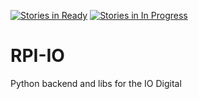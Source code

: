 [![Stories in Ready](https://badge.waffle.io/TemosEngenharia/RPI-IO.png?label=ready&title=Ready)](https://waffle.io/TemosEngenharia/RPI-IO)
[![Stories in In Progress](https://badge.waffle.io/TemosEngenharia/RPI-IO.svg?label=in%20progess&title=In%20Progress)](http://waffle.io/TemosEngenharia/RPI-IO)
# RPI-IO
Python backend and libs for the IO Digital
